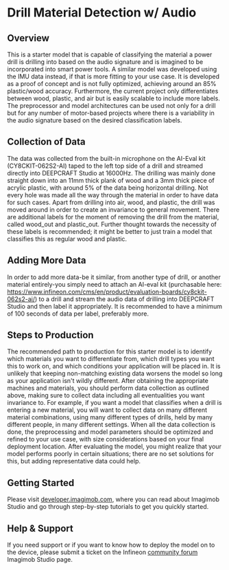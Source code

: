 ﻿# Drill Material Detection w/ Audio

## Overview

This is a starter model that is capable of classifying the material a power drill is drilling into based on the audio signature and is imagined to be incorporated into smart power tools. 
A similar model was developed using the IMU data instead, if that is more fitting to your use case. 
It is developed as a proof of concept and is not fully optimized, achieving around an 85% plastic/wood accuracy.
Furthermore, the current project only differentiates between wood, plastic, and air but is easily scalable to include more labels. 
The preprocessor and model architectures can be used not only for a drill but for any number of motor-based projects where there is a variability in the audio signature based on the desired classification labels.

## Collection of Data
The data was collected from the built-in microphone on the AI-Eval kit (CY8CKIT-062S2-AI) taped to the left top side of a drill and streamed directly into DEEPCRAFT Studio at 16000Hz. 
The drilling was mainly done straight down into an 11mm thick plank of wood and a 3mm thick piece of acrylic plastic, with around 5% of the data being horizontal drilling. Not every hole was made all the way through the material in order to have data for such cases.
Apart from drilling into air, wood, and plastic, the drill was moved around in order to create an invariance to general movement.
There are additional labels for the moment of removing the drill from the material, called wood_out and plastic_out. Further thought towards the necessity of these labels is recommended; it might be better to just train a model that classifies this as regular wood and plastic. 

## Adding More Data
In order to add more data-be it similar, from another type of drill, or another material entirely-you simply need to attach an AI-eval kit (purchasable here: https://www.infineon.com/cms/en/product/evaluation-boards/cy8ckit-062s2-ai/) to a drill and stream the audio data of drilling into DEEPCRAFT Studio and then label it appropriately. 
It is recommended to have a minimum of 100 seconds of data per label, preferably more.

## Steps to Production
The recommended path to production for this starter model is to identify which materials you want to differentiate from, which drill types you want this to work on, and which conditions your application will be placed in.
It is unlikely that keeping non-matching existing data worsens the model so long as your application isn't wildly different.
After obtaining the appropriate machines and materials, you should perform data collection as outlined above, making sure to collect data including all eventualities you want invariance to. 
For example, if you want a model that classifies when a drill is entering a new material, you will want to collect data on many different material combinations, using many different types of drills, held by many different people, in many different settings. 
When all the data collection is done, the preprocessing and model parameters should be optimized and refined to your use case, with size considerations based on your final deployment location.
After evaluating the model, you might realize that your model performs poorly in certain situations; there are no set solutions for this, but adding representative data could help.
## Getting Started

Please visit [developer.imagimob.com](https://developer.imagimob.com), where you can read about Imagimob Studio and go through step-by-step tutorials to get you quickly started.

## Help & Support

If you need support or if you want to know how to deploy the model on to the device, please submit a ticket on the Infineon [community forum ](https://community.infineon.com/t5/Imagimob/bd-p/Imagimob/page/1) Imagimob Studio page.